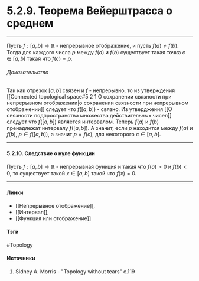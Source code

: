 # 5.2.9. Теорема Вейерштрасса о среднем
***
Пусть $f:[a,b]\to\mathbb{R}$ - непрерывное отображение, и пусть $f(a)\ne f(b)$. Тогда для каждого числа $p$ между $f(a)$ и $f(b)$ существует такая точка $c\in[a,b]$ такая что $f(c)=p$.
###### Доказательство
Так как отрезок $[a,b]$ связен и $f$ - непрерывно, то из утверждения [[Connected topological space#5 2 1 О сохранении связности при непрерывном отображении|о сохранении связности при непрерывном отображении]] следует что $f([a,b])$ - связно. Из утверджения [[О связности подпространства множества действительных чисел]] следует что $f([a,b])$ является интервалом. Теперь $f(a)$ и $f(b)$ пренадлежат интервалу $f([a,b])$. А значит, если $p$ находится между $f(a)$ и $f(b)$, $p\in f([a,b])$, а значит $p=f(c)$, для некоторого $c\in[a,b]$.
***
#### 5.2.10. Следствие о нуле функции
Пусть $f:[a,b]\to\mathbb{R}$ - непрерывная функция и такая что $f(a)>0$ и $f(b)<0$, то существует такой $x\in[a,b]$ такой что $f(x)=0$.
***
#### Линки
- [[Непрерывное отображение]],
- [[Интервал]],
- [[Функция или отображение]]
#### Тэги
 #Topology 
#### Источники
 1. Sidney A. Morris - "Topology without tears" c.119